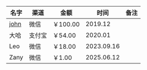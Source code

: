 
| 名字                              | 渠道  | 金额      | 时间         | 备注 
|---------------------------------|-----|---------|------------| ---
| [john](https://github.com/gogf) | 微信  | ￥100.00 | 2019.12    |
| 大哈                              | 支付宝 | ￥54.00  | 2020.01    |
| Leo                             | 微信  | ￥18.00  | 2023.09.16 |
| Zany                            | 微信 | ￥1.00   | 2025.06.12 | 
